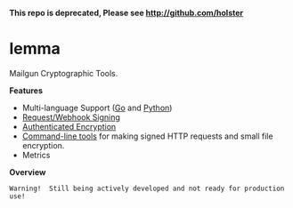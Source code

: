 **This repo is deprecated, Please see http://github.com/holster**


lemma
=====
Mailgun Cryptographic Tools.

**Features**

* Multi-language Support ([Go](https://github.com/mailgun/lemma) and [Python](https://github.com/mailgun/pylemma))
* [Request/Webhook Signing](httpsign)
* [Authenticated Encryption](secret)
* [Command-line tools](tools) for making signed HTTP requests and small file encryption.
* Metrics

**Overview**

```
Warning!  Still being actively developed and not ready for production use!
```
